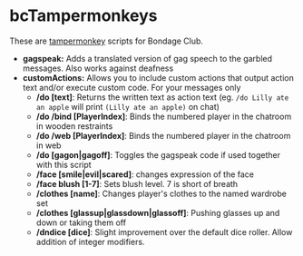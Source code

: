 # bcTampermonkeys

These are [tampermonkey](https://www.tampermonkey.net/) scripts for Bondage Club.

* **gagspeak:** Adds a translated version of gag speech to the garbled messages. Also works against deafness
* **customActions:** Allows you to include custom actions that output action text and/or execute custom code. For your messages only
    - **/do [text]**: Returns the written text as action text (eg. `/do Lilly ate an apple` will print `(Lilly ate an apple)` on chat)
    - **/do /bind [PlayerIndex]**: Binds the numbered player in the chatroom in wooden restraints
    - **/do /web [PlayerIndex]**: Binds the numbered player in the chatroom in web
    - **/do [gagon|gagoff]**: Toggles the gagspeak code if used together with this script
    - **/face [smile|evil|scared]**: changes expression of the face
    - **/face blush [1-7]**: Sets blush level. 7 is short of breath
    - **/clothes [name]**: Changes player's clothes to the named wardrobe set
    - **/clothes [glassup|glassdown|glassoff]**: Pushing glasses up and down or taking them off
    - **/dndice [dice]**: Slight improvement over the default dice roller. Allow addition of integer modifiers.
